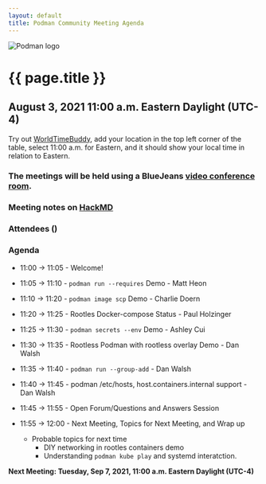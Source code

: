 ```yaml
---
layout: default
title: Podman Community Meeting Agenda
---
```


![Podman logo](../../../images/podman.svg)

# {{ page.title }}
## August 3, 2021 11:00 a.m. Eastern Daylight (UTC-4)

Try out [WorldTimeBuddy](https://www.worldtimebuddy.com/?pl=1&lid=5,0&h=5&date=8/3/2021%7C3&hf=1), add your location in the top left corner of the table,
select 11:00 a.m. for Eastern, and it should show your local time in relation to Eastern.

### The meetings will be held using a BlueJeans [video conference room](https://bluejeans.com/880216278/2568).

### Meeting notes on [HackMD](https://hackmd.io/fc1zraYdS0-klJ2KJcfC7w)

### Attendees ()

### Agenda

* 11:00 -> 11:05 - Welcome! 

* 11:05 -> 11:10 - `podman run --requires` Demo - Matt Heon

* 11:10 -> 11:20 - `podman image scp` Demo - Charlie Doern

* 11:20 -> 11:25 - Rootles Docker-compose Status - Paul Holzinger

* 11:25 -> 11:30 - `podman secrets --env` Demo - Ashley Cui

* 11:30 -> 11:35 - Rootless Podman with rootless overlay Demo - Dan Walsh

* 11:35 -> 11:40 - `podman run --group-add` - Dan Walsh

* 11:40 -> 11:45 - podman /etc/hosts, host.containers.internal support - Dan Walsh
 
* 11:45 -> 11:55 - Open Forum/Questions and Answers Session

* 11:55 -> 12:00 - Next Meeting, Topics for Next Meeting, and Wrap up
  * Probable topics for next time
      * DIY networking in rootles containers demo
      * Understanding `podman kube play` and systemd interatction.

**Next Meeting: Tuesday, Sep 7, 2021, 11:00 a.m. Eastern Daylight (UTC-4)**


